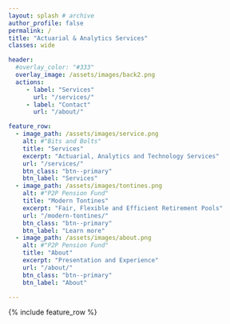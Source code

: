 ```yaml
---
layout: splash # archive
author_profile: false
permalink: /
title: "Actuarial & Analytics Services"
classes: wide

header:
  #overlay_color: "#333"
  overlay_image: /assets/images/back2.png
  actions:
     - label: "Services"
       url: "/services/"
     - label: "Contact"
       url: "/about/"

feature_row:
  - image_path: /assets/images/service.png
    alt: #"Bits and Bolts"
    title: "Services"
    excerpt: "Actuarial, Analytics and Technology Services"
    url: "/services/"
    btn_class: "btn--primary"
    btn_label: "Services"
  - image_path: /assets/images/tontines.png
    alt: #"P2P Pension Fund"
    title: "Modern Tontines"
    excerpt: "Fair, Flexible and Efficient Retirement Pools"
    url: "/modern-tontines/"
    btn_class: "btn--primary"
    btn_label: "Learn more"
  - image_path: /assets/images/about.png
    alt: #"P2P Pension Fund"
    title: "About"
    excerpt: "Presentation and Experience"
    url: "/about/"
    btn_class: "btn--primary"
    btn_label: "About"

---
```


{% include feature_row %}
